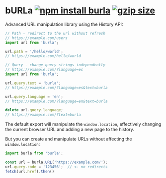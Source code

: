#  bURLa [![npm install burla](https://img.shields.io/badge/npm%20install-burla-blue.svg)](https://www.npmjs.com/package/burla) [![gzip size](https://img.badgesize.io/franciscop/burla/master/index.min.js.svg?compression=gzip)](https://github.com/franciscop/burla/blob/master/index.min.js)

Advanced URL manipulation library using the History API:

```js
// Path - redirect to the url without refresh
// https://example.com/users
import url from 'burla';

url.path = '/hello/world';
// https://example.com/hello/world
```

```js
// Query - change query strings independently
// https://example.com/?language=es
import url from 'burla';

url.query.text = 'burla';
// https://example.com/?language=es&text=burla

url.query.language = 'en';
// https://example.com/?language=en&text=burla

delete url.query.language;
// https://example.com/?text=burla
```

The default export will manipulate the `window.location`, effectively changing the current browser URL and adding a new page to the history.

But you can create and manipulate URLs without affecting the `window.location`:

```js
import burla from 'burla';

const url = burla.URL('https://example.com/');
url.query.code = '123456';  // <- no redirects
fetch(url.href).then()
```
